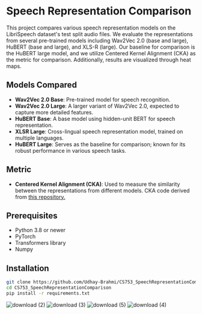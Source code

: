 # Speech Representation Comparison

This project compares various speech representation models on the LibriSpeech dataset's test split audio files. We evaluate the representations from several pre-trained models including Wav2Vec 2.0 (base and large), HuBERT (base and large), and XLS-R (large). Our baseline for comparison is the HuBERT large model, and we utilize Centered Kernel Alignment (CKA) as the metric for comparison. Additionally, results are visualized through heat maps.

## Models Compared
- **Wav2Vec 2.0 Base**: Pre-trained model for speech recognition.
- **Wav2Vec 2.0 Large**: A larger variant of Wav2Vec 2.0, expected to capture more detailed features.
- **HuBERT Base**: A base model using hidden-unit BERT for speech representation.
- **XLSR Large**: Cross-lingual speech representation model, trained on multiple languages.
- **HuBERT Large**: Serves as the baseline for comparison; known for its robust performance in various speech tasks.

## Metric
- **Centered Kernel Alignment (CKA)**: Used to measure the similarity between the representations from different models. CKA code derived from [this repository.](https://github.com/yuanli2333/CKA-Centered-Kernel-Alignment/tree/master)

## Prerequisites
- Python 3.8 or newer
- PyTorch
- Transformers library
- Numpy

## Installation
```bash
git clone https://github.com/Udhay-Brahmi/CS753_SpeechRepresentationComparison.git
cd CS753_SpeechRepresentationComparison
pip install -r requirements.txt
```

![download (2)](https://github.com/Udhay-Brahmi/CS753_SpeechRepresentationComparison/assets/72250606/fd25644a-852f-4b1f-bb88-86a107697dca)
![download (3)](https://github.com/Udhay-Brahmi/CS753_SpeechRepresentationComparison/assets/72250606/e7f9e7d3-81be-4c11-8126-423840f2973c)
![download (5)](https://github.com/Udhay-Brahmi/CS753_SpeechRepresentationComparison/assets/72250606/ea6cd677-a8a6-48b4-8ac1-30fd0858ac4c)
![download (4)](https://github.com/Udhay-Brahmi/CS753_SpeechRepresentationComparison/assets/72250606/db69986a-675b-44f4-8ca8-ff1966d12b26)
